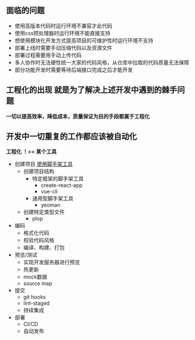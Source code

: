 ## 面临的问题
- 使用高版本代码时运行环境不兼容才此代码
- 使用css预处理器时运行环境不能直接支持
- 想使用模块化开发方式提高项目的可维护性时运行环境不支持
- 部署上线时需要手动压缩代码以及资源文件
- 部署过程需要用手动上传代码
- 多人协作时无法硬性统一大家的代码风格，从仓库中拉取的代码质量无法保障
- 部分功能开发时需要等待后端接口完成之后才能开发

## 工程化的出现 就是为了解决上述开发中遇到的棘手问题
**一切以提高效率，降低成本，质量保证为目的手段都属于工程化**

## 开发中一切重复的工作都应该被自动化
**工程化 ！== 某个工具**
- 创建项目 [使用脚手架工具](脚手架工具/脚手架工具.md)
  - 创建项目结构
    - 特定框架的脚手架工具
      - create-react-app
      - vue-cli
    - 通用型脚手架工具
      - yeoman
  - 创建特定类型文件
    - plop
- 编码
  - 格式化代码
  - 校验代码风格
  - 编译、构建、打包
- 预览/测试
  - 实现开发服务器进行预览
  - 热更新
  - mock数据
  - source map
- 提交
  - git hooks
  - lint-staged
  - 持续集成
- 部署
  - CI/CD
  - 自动发布